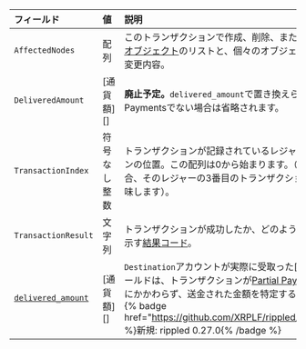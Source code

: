 | フィールド                                 | 値               | 説明    |
|:--------------------------------------|:--------------------|:---------------|
| `AffectedNodes`                       | 配列               | このトランザクションで作成、削除、または修正された[レジャーオブジェクト](../references/protocol/ledger-data/ledger-entry-types/index.md)のリストと、個々のオブジェクトに対する具体的な変更内容。 |
| `DeliveredAmount`                     | [通貨額][] | **廃止予定。**`delivered_amount`で置き換えられます。Partial Paymentsでない場合は省略されます。 |
| `TransactionIndex`                    | 符号なし整数    | トランザクションが記録されているレジャーでのトランザクションの位置。この配列は0から始まります。（例えば、値が`2`の場合、そのレジャーの3番目のトランザクションであったことを意味します）。 |
| `TransactionResult`                   | 文字列              | トランザクションが成功したか、どのような理由で失敗したかを示す[結果コード](../references/protocol/transactions/transaction-results/index.md)。 |
| [`delivered_amount`](../references/protocol/transactions/metadata.md#delivered_amount) | [通貨額][] | `Destination`アカウントが実際に受取った[通貨額][]。このフィールドは、トランザクションが[Partial Payments](../concepts/payment-types/partial-payments.md)であるかどうかにかかわらず、送金された金額を特定するために使用します。{% badge href="https://github.com/XRPLF/rippled/releases/tag/0.27.0" %}新規: rippled 0.27.0{% /badge %} |
